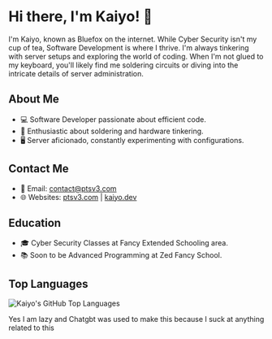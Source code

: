 # Hi there, I'm Kaiyo! 👋

I'm Kaiyo, known as Bluefox on the internet. While Cyber Security isn't my cup of tea, Software Development is where I thrive. I'm always tinkering with server setups and exploring the world of coding. When I'm not glued to my keyboard, you'll likely find me soldering circuits or diving into the intricate details of server administration.

## About Me

- 💻 Software Developer passionate about efficient code.
- 🔧 Enthusiastic about soldering and hardware tinkering.
- 🖥️ Server aficionado, constantly experimenting with configurations.

## Contact Me

- 📧 Email: contact@ptsv3.com
- 🌐 Websites: [ptsv3.com](https://ptsv3.com) | [kaiyo.dev](https://kaiyo.dev)

## Education

- 🎓 Cyber Security Classes at Fancy Extended Schooling area.
- 📚 Soon to be Advanced Programming at Zed Fancy School.

## Top Languages
![Kaiyo's GitHub Top Languages](https://github-readme-stats.vercel.app/api/top-langs/?username=KaiyoFox&show_icons=true&theme=radical)

Yes I am lazy and Chatgbt was used to make this because I suck at anything related to this
